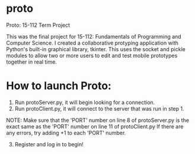 # proto
Proto: 15-112 Term Project

This was the final project for 15-112: Fundamentals of Programming and Computer Science. 
I created a collaborative protyping application with Python's built-in graphical library, tkinter.
This uses the socket and pickle modules to allow two or more users to edit and test mobile prototypes together in real time.

# How to launch Proto:

1. Run protoServer.py, it will begin looking for a connection.
2. Run protoClient.py, it will connect to the server that was run in step 1.

NOTE: Make sure that the 'PORT' number on line 8 of protoServer.py is the exact same as the 'PORT' number on line 11 of protoClient.py
If there are any errors, try adding +1 to each 'PORT' number. 

3. Register and log in to begin!
